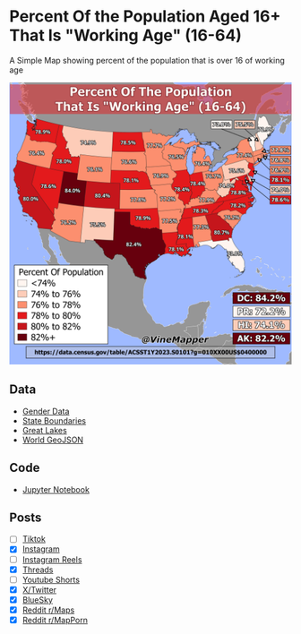 # Percent Of the Population Aged 16+ That Is "Working Age" (16-64)
A Simple Map showing percent of the population that is over 16 of working age

![Map](Over_16_Working_Population.png)

## Data
* [Gender Data](https://data.census.gov/table/ACSST1Y2023.S0101?g=010XX00US$0400000)
* [State Boundaries](https://www.census.gov/geographies/mapping-files/time-series/geo/carto-boundary-file.html)
* [Great Lakes](https://usicecenter.gov/Products/GreatLakesData)
* [World GeoJSON](https://public.opendatasoft.com/explore/dataset/world-administrative-boundaries/export/?flg=en-us)

## Code
* [Jupyter Notebook](FormatData.ipynb)

## Posts
- [ ] [Tiktok]()
- [x] [Instagram](https://www.instagram.com/p/DEky7gXS6kO/)
- [ ] [Instagram Reels]()
- [x] [Threads](https://www.threads.net/@vinemapper/post/DEky8EIS2Ry)
- [ ] [Youtube Shorts]()
- [x] [X/Twitter](https://x.com/VineMapper/status/1877062125098578074)
- [x] [BlueSky](https://bsky.app/profile/vinemapper.bsky.social/post/3lfasoqimas2l)
- [x] [Reddit r/Maps](https://www.reddit.com/r/Maps/comments/1hwrcwb/percent_of_the_population_that_is_working_age_1664/)
- [x] [Reddit r/MapPorn](https://www.reddit.com/r/MapPorn/comments/1hwrcj1/percent_of_the_population_that_is_working_age_1664/)
